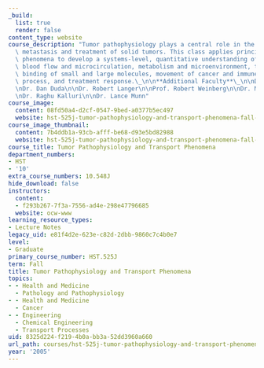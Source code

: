 ```yaml
---
_build:
  list: true
  render: false
content_type: website
course_description: "Tumor pathophysiology plays a central role in the growth, invasion,\
  \ metastasis and treatment of solid tumors. This class applies principles of transport\
  \ phenomena to develop a systems-level, quantitative understanding of angiogenesis,\
  \ blood flow and microcirculation, metabolism and microenvironment, transport and\
  \ binding of small and large molecules, movement of cancer and immune cells, metastatic\
  \ process, and treatment response.\_\n\n**Additional Faculty**\_\n\nDr. Pat D'Amore\n\
  \nDr. Dan Duda\n\nDr. Robert Langer\n\nProf. Robert Weinberg\n\nDr. Marsha Moses\n\
  \nDr. Raghu Kalluri\n\nDr. Lance Munn"
course_image:
  content: 08fd50a4-d2cf-0547-9bed-a0377b5ec497
  website: hst-525j-tumor-pathophysiology-and-transport-phenomena-fall-2005
course_image_thumbnail:
  content: 7b4ddb1a-93cb-afff-be68-d93e5bd82988
  website: hst-525j-tumor-pathophysiology-and-transport-phenomena-fall-2005
course_title: Tumor Pathophysiology and Transport Phenomena
department_numbers:
- HST
- '10'
extra_course_numbers: 10.548J
hide_download: false
instructors:
  content:
  - f293b267-7f3a-7556-ad4e-298e47796685
  website: ocw-www
learning_resource_types:
- Lecture Notes
legacy_uid: e81f4d2e-623e-c82d-2dbb-9860c7c4b0e7
level:
- Graduate
primary_course_number: HST.525J
term: Fall
title: Tumor Pathophysiology and Transport Phenomena
topics:
- - Health and Medicine
  - Pathology and Pathophysiology
- - Health and Medicine
  - Cancer
- - Engineering
  - Chemical Engineering
  - Transport Processes
uid: 8325d224-f219-4b0a-bb3a-52dd3960a660
url_path: courses/hst-525j-tumor-pathophysiology-and-transport-phenomena-fall-2005
year: '2005'
---
```

